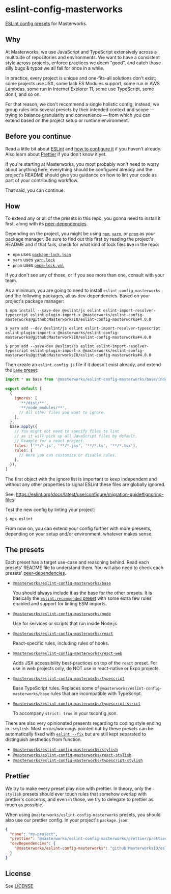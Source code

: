 # eslint-config-masterworks

[ESLint config presets](https://eslint.org/docs/user-guide/configuring/configuration-files#extending-configuration-files) for Masterworks.

## Why

At Masterworks, we use JavaScript and TypeScript extensively across a multitude of repositories and environments. We want to have a consistent style across projects, enforce practices we deem "good", and catch those silly bugs & typos we all fall for once in a while.

In practice, every project is unique and one-fits-all solutions don't exist; some projects use JSX, some lack ES Modules support, some run in AWS Lambdas, some run in Internet Explorer 11, some use TypeScript, some don't, and so on.

For that reason, we don't recommend a single holistic config, instead, we group rules into several presets by their intended context and scope — trying to balance granularity and convenience — from which you can extend based on the project setup or runtime environment.

## Before you continue

Read a little bit about [ESLint](https://eslint.org/docs/user-guide/getting-started) and [how to configure it](https://eslint.org/docs/user-guide/configuring/configuration-files) if you haven't already. Also learn about [Prettier](https://prettier.io/docs/en/index.html) if you don't know it yet.

If you're starting at Masterworks, you most probably won't need to worry about anything here, everything should be configured already and the project's README should give you guidance on how to lint your code as part of your contributing workflow.

That said, you can continue.

## How

To extend any or all of the presets in this repo, you gonna need to install it first, along with its [peer-dependencies](https://flaviocopes.com/npm-peer-dependencies/).

Depending on the project, you might be using [`npm`](https://docs.npmjs.com/about-npm), [`yarn`](https://classic.yarnpkg.com/en/docs/getting-started), or [`pnpm`](https://pnpm.io/motivation) as your package manager. Be sure to find out this first by reading the project's README and if that fails, check for what kind of lock files live in the repo:

- `npm` uses [`package-lock.json`](https://docs.npmjs.com/cli/v7/configuring-npm/package-lock-json)
- `yarn` uses [`yarn.lock`](https://classic.yarnpkg.com/en/docs/yarn-lock/)
- `pnpm` uses [`pnpm-lock.yml`](https://pnpm.io/git#lockfiles)

If you don't see any of those, or if you see more than one, consult with your team.

As a minimum, you are going to need to install `eslint-config-masterworks` and the following packages, all as dev-dependencies. Based on your project's package manager:

```shell
$ npm install --save-dev @eslint/js eslint eslint-import-resolver-typescript eslint-plugin-import-x @masterworks/eslint-config-masterworks@github:MasterworksIO/eslint-config-masterworks#4.0.0
```

```shell
$ yarn add --dev @eslint/js eslint eslint-import-resolver-typescript eslint-plugin-import-x @masterworks/eslint-config-masterworks@github:MasterworksIO/eslint-config-masterworks#4.0.0
```

```shell
$ pnpm add --save-dev @eslint/js eslint eslint-import-resolver-typescript eslint-plugin-import-x @masterworks/eslint-config-masterworks@github:MasterworksIO/eslint-config-masterworks#4.0.0
```

Then create an `eslint.config.js` file if it doesn't exist already, and extend the [`base` preset](./base/):

```js
import * as base from '@masterworks/eslint-config-masterworks/base/index.js'

export default [
  {
    ignores: [
      '**/dist/**',
      '**/node_modules/**',
      // All other files you want to ignore.
    ],
  },
  base.apply({
    // You might not need to specify files to lint
    // as it will pick up all JavaScript files by default.
    // Example for a react project.
    files: ['**/*.js', '**/*.jsx', '**/*.ts', '**/*.tsx'],
    rules: {
      // Here you can customize or disable rules.
    },
  }),
]
```

The first object with the ignore list is important to keep independent and without any other properties to signal ESLint these files are globally ignored.

See: https://eslint.org/docs/latest/use/configure/migration-guide#ignoring-files

Test the new config by linting your project:

```shell
$ npx eslint
```

From now on, you can extend your config further with more presents, depending on your setup and/or environment, whatever makes sense.

## The presets

Each preset has a target use-case and reasoning behind. Read each presets' README file to understand them. You will also need to check each presets' [peer-dependencies](https://flaviocopes.com/npm-peer-dependencies/).

- [`@masterworks/eslint-config-masterworks/base`](./base/README.md)

  You should always include it as the base for the other presets. It is basically the [`eslint:recommended` preset](https://eslint.org/docs/rules/) with some extra few rules enabled and support for linting ESM imports.

- [`@masterworks/eslint-config-masterworks/node`](./node/README.md)

  Use for services or scripts that run inside Node.js

- [`@masterworks/eslint-config-masterworks/react`](./react/README.md)

  React-specific rules, including rules of hooks.

- [`@masterworks/eslint-config-masterworks/react-web`](./react-web/README.md)

  Adds JSX accessibility best-practices on top of the `react` preset. For use in web projects only, do NOT use in react-native or Expo projects.

- [`@masterworks/eslint-config-masterworks/typescript`](./typescript/README.md)

  Base TypeScript rules. Replaces some of `@masterworks/eslint-config-masterworks/base` rules that are incompatible with TypeScript.

- [`@masterworks/eslint-config-masterworks/typescript-strict`](./typescript-strict/README.md)

  To accompany `strict: true` in your tsconfig.json.

There are also very opinionated presents regarding to coding style ending in `-stylish`. Most errors/warnings pointed out by these presets can be automatically fixed with [`eslint --fix`](https://eslint.org/docs/user-guide/command-line-interface#fixing-problems) but are still kept separated to distinguish aesthetics from function.

- [`@masterworks/eslint-config-masterworks/stylish`](./stylish/README.md)
- [`@masterworks/eslint-config-masterworks/react-stylish`](./react-stylish/README.md)
- [`@masterworks/eslint-config-masterworks/typescript-stylish`](./typescript-stylish/README.md)

## Prettier

We try to make every preset play nice with prettier. In theory, only the `-stylish` presets should ever touch rules that somehow overlap with prettier's concerns, and even in those, we try to delegate to prettier as much as possible.

When using `@masterworks/eslint-config-masterworks` presets, you should also use our prettier config. In your project's `package.json`:

```json
{
  "name": "my-project",
  "prettier": "@masterworks/eslint-config-masterworks/prettier/prettier.js",
  "devDependencies": {
    "@masterworks/eslint-config-masterworks": "github:MasterworksIO/eslint-config-masterworks#4.0.0"
  }
}
```

## License

See [LICENSE](./LICENSE)
